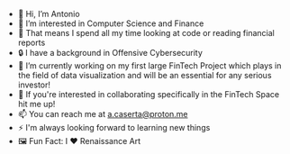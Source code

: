 - 👋 Hi, I’m Antonio 
- 👀 I’m interested in Computer Science and Finance
- 📰 That means I spend all my time looking at code or reading financial reports
- 🔒 I have a background in Offensive Cybersecurity
- 🌱 I’m currently working on my first large FinTech Project which plays in the field of data visualization and will be an essential for any serious investor!
- 💞️ If you're interested in collaborating specifically in the FinTech Space hit me up!
- 📫 You can reach me at a.caserta@proton.me
- ⚡ I'm always looking forward to learning new things
- 🖼️ Fun Fact: I ♥️ Renaissance Art

<!---
amstrdm/amstrdm is a ✨ special ✨ repository because its `README.md` (this file) appears on your GitHub profile.
You can click the Preview link to take a look at your changes.
--->
